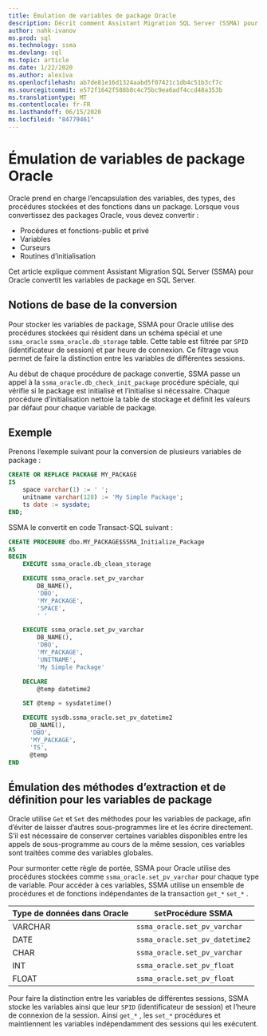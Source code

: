 ```yaml
---
title: Émulation de variables de package Oracle
description: Décrit comment Assistant Migration SQL Server (SSMA) pour Oracle émule les variables de package Oracle dans SQL Server.
author: nahk-ivanov
ms.prod: sql
ms.technology: ssma
ms.devlang: sql
ms.topic: article
ms.date: 1/22/2020
ms.author: alexiva
ms.openlocfilehash: ab7de81e16d1324aabd5f07421c1db4c51b3cf7c
ms.sourcegitcommit: e572f1642f588b8c4c75bc9ea6adf4ccd48a353b
ms.translationtype: MT
ms.contentlocale: fr-FR
ms.lasthandoff: 06/15/2020
ms.locfileid: "84779461"
---
```

# <a name="emulating-oracle-package-variables"></a>Émulation de variables de package Oracle

Oracle prend en charge l’encapsulation des variables, des types, des procédures stockées et des fonctions dans un package. Lorsque vous convertissez des packages Oracle, vous devez convertir :

* Procédures et fonctions-public et privé
* Variables
* Curseurs
* Routines d’initialisation

Cet article explique comment Assistant Migration SQL Server (SSMA) pour Oracle convertit les variables de package en SQL Server.

## <a name="conversion-basics"></a>Notions de base de la conversion

Pour stocker les variables de package, SSMA pour Oracle utilise des procédures stockées qui résident dans un schéma spécial et une `ssma_oracle` `ssma_oracle.db_storage` table. Cette table est filtrée par `SPID` (identificateur de session) et par heure de connexion. Ce filtrage vous permet de faire la distinction entre les variables de différentes sessions.

Au début de chaque procédure de package convertie, SSMA passe un appel à la `ssma_oracle.db_check_init_package` procédure spéciale, qui vérifie si le package est initialisé et l’initialise si nécessaire. Chaque procédure d’initialisation nettoie la table de stockage et définit les valeurs par défaut pour chaque variable de package.

## <a name="example"></a>Exemple

Prenons l’exemple suivant pour la conversion de plusieurs variables de package :

```sql
CREATE OR REPLACE PACKAGE MY_PACKAGE
IS
    space varchar(1) := ' ';
    unitname varchar(128) := 'My Simple Package';
    ts date := sysdate;
END;
```

SSMA le convertit en code Transact-SQL suivant :

```sql
CREATE PROCEDURE dbo.MY_PACKAGE$SSMA_Initialize_Package
AS
BEGIN
    EXECUTE ssma_oracle.db_clean_storage

    EXECUTE ssma_oracle.set_pv_varchar
        DB_NAME(),
        'DBO',
        'MY_PACKAGE',
        'SPACE',
        ' '

    EXECUTE ssma_oracle.set_pv_varchar
        DB_NAME(),
        'DBO',
        'MY_PACKAGE',
        'UNITNAME',
        'My Simple Package'

    DECLARE
        @temp datetime2

    SET @temp = sysdatetime()

    EXECUTE sysdb.ssma_oracle.set_pv_datetime2
      DB_NAME(),
      'DBO',
      'MY_PACKAGE',
      'TS',
      @temp
END
```

## <a name="emulating-get-and-set-methods-for-package-variables"></a>Émulation des méthodes d’extraction et de définition pour les variables de package

Oracle utilise `Get` et `Set` des méthodes pour les variables de package, afin d’éviter de laisser d’autres sous-programmes lire et les écrire directement. S’il est nécessaire de conserver certaines variables disponibles entre les appels de sous-programme au cours de la même session, ces variables sont traitées comme des variables globales.

Pour surmonter cette règle de portée, SSMA pour Oracle utilise des procédures stockées comme `ssma_oracle.set_pv_varchar` pour chaque type de variable. Pour accéder à ces variables, SSMA utilise un ensemble de procédures et de fonctions indépendantes de la transaction `get_*` `set_*` .

| Type de données dans Oracle | `Set`Procédure SSMA           |
| ------------------- | ------------------------------ |
| VARCHAR             | `ssma_oracle.set_pv_varchar`   |
| DATE                | `ssma_oracle.set_pv_datetime2` |
| CHAR                | `ssma_oracle.set_pv_varchar`   |
| INT                 | `ssma_oracle.set_pv_float`     |
| FLOAT               | `ssma_oracle.set_pv_float`     |

Pour faire la distinction entre les variables de différentes sessions, SSMA stocke les variables ainsi que leur `SPID` (identificateur de session) et l’heure de connexion de la session. Ainsi `get_*` , les `set_*` procédures et maintiennent les variables indépendamment des sessions qui les exécutent.
